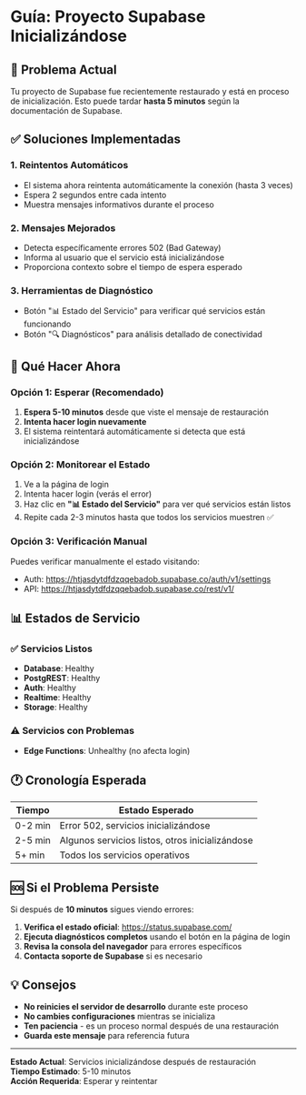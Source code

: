 # Guía: Proyecto Supabase Inicializándose

## 🚨 Problema Actual
Tu proyecto de Supabase fue recientemente restaurado y está en proceso de inicialización. Esto puede tardar **hasta 5 minutos** según la documentación de Supabase.

## ✅ Soluciones Implementadas

### 1. **Reintentos Automáticos**
- El sistema ahora reintenta automáticamente la conexión (hasta 3 veces)
- Espera 2 segundos entre cada intento
- Muestra mensajes informativos durante el proceso

### 2. **Mensajes Mejorados**
- Detecta específicamente errores 502 (Bad Gateway)
- Informa al usuario que el servicio está inicializándose
- Proporciona contexto sobre el tiempo de espera esperado

### 3. **Herramientas de Diagnóstico**
- Botón "📊 Estado del Servicio" para verificar qué servicios están funcionando
- Botón "🔍 Diagnósticos" para análisis detallado de conectividad

## 🔄 Qué Hacer Ahora

### Opción 1: Esperar (Recomendado)
1. **Espera 5-10 minutos** desde que viste el mensaje de restauración
2. **Intenta hacer login nuevamente**
3. El sistema reintentará automáticamente si detecta que está inicializándose

### Opción 2: Monitorear el Estado
1. Ve a la página de login
2. Intenta hacer login (verás el error)
3. Haz clic en **"📊 Estado del Servicio"** para ver qué servicios están listos
4. Repite cada 2-3 minutos hasta que todos los servicios muestren ✅

### Opción 3: Verificación Manual
Puedes verificar manualmente el estado visitando:
- Auth: https://htjasdytdfdzqqebadob.supabase.co/auth/v1/settings
- API: https://htjasdytdfdzqqebadob.supabase.co/rest/v1/

## 📊 Estados de Servicio

### ✅ Servicios Listos
- **Database**: Healthy
- **PostgREST**: Healthy  
- **Auth**: Healthy
- **Realtime**: Healthy
- **Storage**: Healthy

### ⚠️ Servicios con Problemas
- **Edge Functions**: Unhealthy (no afecta login)

## 🕐 Cronología Esperada

| Tiempo | Estado Esperado |
|--------|----------------|
| 0-2 min | Error 502, servicios inicializándose |
| 2-5 min | Algunos servicios listos, otros inicializándose |
| 5+ min | Todos los servicios operativos |

## 🆘 Si el Problema Persiste

Si después de **10 minutos** sigues viendo errores:

1. **Verifica el estado oficial**: https://status.supabase.com/
2. **Ejecuta diagnósticos completos** usando el botón en la página de login
3. **Revisa la consola del navegador** para errores específicos
4. **Contacta soporte de Supabase** si es necesario

## 💡 Consejos

- **No reinicies el servidor de desarrollo** durante este proceso
- **No cambies configuraciones** mientras se inicializa
- **Ten paciencia** - es un proceso normal después de una restauración
- **Guarda este mensaje** para referencia futura

---

**Estado Actual**: Servicios inicializándose después de restauración  
**Tiempo Estimado**: 5-10 minutos  
**Acción Requerida**: Esperar y reintentar